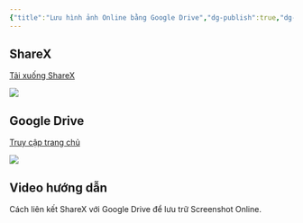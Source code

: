```yaml
---
{"title":"Lưu hình ảnh Online bằng Google Drive","dg-publish":true,"dg-hide":true,"member":"VIP","author":null,"language":null,"tags":["shareX","Drive","screenshot","image","online","software"],"permalink":"/iv-tips-and-tricks/luu-hinh-anh-online-bang-google-drive/","hide":true,"dgPassFrontmatter":true}
---
```


## ShareX

[Tải xuống ShareX](https://getsharex.com/)

![](https://i.imgur.com/x7PCECg.png)

## Google Drive

[Truy cập trang chủ](https://drive.google.com/)

![](https://i.imgur.com/JJQNEi4.png)

## Video hướng dẫn

Cách liên kết ShareX với Google Drive để lưu trữ Screenshot Online.

